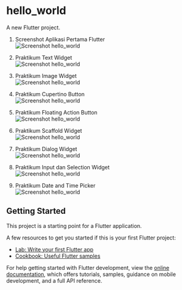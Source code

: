 # hello_world

A new Flutter project.
1. Screenshot Aplikasi Pertama Flutter<br>
![Screenshot hello_world](images/01.png)

2. Praktikum Text Widget<br>
![Screenshot hello_world](images/02.png)

3. Praktikum Image Widget<br>
![Screenshot hello_world](images/03.png)

4. Praktikum Cupertino Button<br>
![Screenshot hello_world](images/04.png)

5. Praktikum Floating Action Button<br>
![Screenshot hello_world](images/05.png)

6. Praktikum Scaffold Widget<br>
![Screenshot hello_world](images/06.png)

7. Praktikum Dialog Widget<br>
![Screenshot hello_world](images/07.png)

8. Praktikum Input dan Selection Widget<br>
![Screenshot hello_world](images/08.png)

9. Praktikum Date and Time Picker<br>
![Screenshot hello_world](images/09.png)

## Getting Started

This project is a starting point for a Flutter application.

A few resources to get you started if this is your first Flutter project:

- [Lab: Write your first Flutter app](https://docs.flutter.dev/get-started/codelab)
- [Cookbook: Useful Flutter samples](https://docs.flutter.dev/cookbook)

For help getting started with Flutter development, view the
[online documentation](https://docs.flutter.dev/), which offers tutorials,
samples, guidance on mobile development, and a full API reference.
